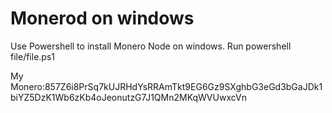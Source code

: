 # Monerod on windows
Use Powershell to install Monero Node on windows.
Run
powershell file/file.ps1

My Monero:857Z6i8PrSq7kUJRHdYsRRAmTkt9EG6Gz9SXghbG3eGd3bGaJDk1biYZ5DzK1Wb6zKb4oJeonutzG7J1QMn2MKqWVUwxcVn
